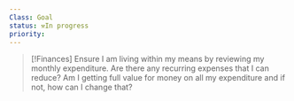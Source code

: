 ```yaml
---
Class: Goal
status: ⚒️In progress
priority: 
---
```



>[!Finances] 
Ensure I am living within my means by reviewing my monthly expenditure.
 Are there any recurring expenses that I can reduce?  Am I getting full value for money on all my expenditure and if not, how can I change that?
 

